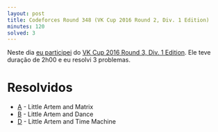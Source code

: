 ```yaml
---
layout: post
title: Codeforces Round 348 (VK Cup 2016 Round 2, Div. 1 Edition)
minutes: 120
solved: 3
---
```


Neste dia [eu participei](http://codeforces.com/contest/668/standings/participant/8179136#p8179136) do [VK Cup 2016 Round 3, Div. 1 Edition](http://codeforces.com/contest/668). Ele teve duração de 2h00 e eu resolvi 3 problemas.

# Resolvidos
- [A](http://codeforces.com/contest/668/problem/A) - Little Artem and Matrix
- [B](http://codeforces.com/contest/668/problem/B) - Little Artem and Dance
- [D](http://codeforces.com/contest/668/problem/D) - Little Artem and Time Machine
